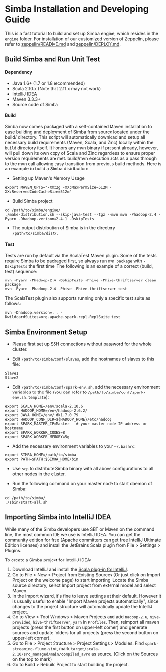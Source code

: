 Simba Installation and Developing Guide
=================
This is a fast tutorial to build and set up Simba engine, which resides in the `engine` folder. For installation of our customized version of Zeppelin, please refer to [zeppelin/README.md](./zeppelin/README.md) and [zeppelin/DEPLOY.md](./zeppelin/DEPLOY.md).

Build Simba and Run Unit Test
-----------------------------
#### Dependency
- Java 1.6+ (1.7 or 1.8 recommended)
- Scala 2.10.x (Note that 2.11.x may not work)
- IntelliJ IDEA
- Maven 3.3.3+
- Source code of Simba

#### Build
Simba now comes packaged with a self-contained Maven installation to ease building and deployment of Simba from source located under the build/ directory. This script will automatically download and setup all necessary build requirements (Maven, Scala, and Zinc) locally within the `build` directory itself. It honors any mvn binary if present already, however, will pull down its own copy of Scala and Zinc regardless to ensure proper version requirements are met. build/mvn execution acts as a pass through to the mvn call allowing easy transition from previous build methods.  Here is an example to build a Simba distribution:

- Setting up Maven's Memory Usage
```
export MAVEN_OPTS="-Xmx2g -XX:MaxPermSize=512M -XX:ReservedCodeCacheSize=512m"
```
- Build Simba project
```
cd /path/to/simba/engine/
./make-distribution.sh --skip-java-test --tgz --mvn mvn -Phadoop-2.4 -Pyarn -Dhadoop.verison=2.4.1 -DskipTests
```
* The output distribution of Simba is in the directory `/path/to/simba/dist/`.

#### Test
Tests are run by default via the ScalaTest Maven plugin.
Some of the tests require Simba to be packaged first, so always run `mvn package` with `-DskipTests` the first time. The following is an example of a correct (build, test) sequence:
```
mvn -Pyarn -Phadoop-2.6 -DskipTests -Phive -Phive-thriftserver clean package
mvn -Pyarn -Phadoop-2.6 -Phive -Phive-thriftserver test
```
The ScalaTest plugin also supports running only a specific test suite as follows:
```
mvn -Dhadoop.version=... -DwildcardSuites=org.apache.spark.repl.ReplSuite test
```

Simba Environment Setup
-----------------------

- Please first set up SSH connections without password for the whole cluster.

- Edit `/path/to/simba/conf/slaves`, add the hostnames of slaves to this file:

```
Slave1
Slave2
```

- Edit `/path/to/simba/conf/spark-env.sh`, add the necessary environment variables to the file (you can refer to `/path/to/simba/conf/spark-env.sh.template`):

```
export SCALA_HOME=/env/scala-2.10.6
export HADOOP_HOME=/env/hadoop-2.6.2/
export JAVA_HOME=/env/jdk1.7.0_79
export HADOOP_CONF_DIR=${HADOOP_HOME}/etc/hadoop
export SPARK_MASTER_IP=Master   # your master node IP address or hostname
export SPARK_WORKER_CORES=8
export SPARK_WORKER_MEMORY=5g
```

- Add the necessary environment variables to your `~/.bashrc`:

```
export SIMBA_HOME=/path/to/simba
export PATH=$PATH:$SIMBA_HOME/bin
```

- Use `scp` to distribute Simba binary with all above configurations to all other nodes in the cluster.


- Run the following command on your master node to start daemon of Simba:

```
cd /path/to/simba/
./sbin/start-all.sh
```

Importing Simba into IntelliJ IDEA
----------------------------------
While many of the Simba developers use SBT or Maven on the command line, the most common IDE we use is IntelliJ IDEA. You can get the community edition for free (Apache committers can get free IntelliJ Ultimate Edition licenses) and install the JetBrains Scala plugin from File > Settings > Plugins.

To create a Simba project for IntelliJ IDEA:

1.  Download IntelliJ and install the [Scala plug-in for IntelliJ](https://confluence.jetbrains.com/display/SCA/Scala+Plugin+for+IntelliJ+IDEA).
2.  Go to File > New > Project from Existing Sources (Or just click on Import Project on the welcome page) to start importing. Locate the Simba source directory, select Import project from external model and select Maven.
3.  In the Import wizard, it's fine to leave settings at their default. However it is usually useful to enable "Import Maven projects automatically", since changes to the project structure will automatically update the IntelliJ project.
4.  Go to View > Tool Windows > Maven Projects and add `hadoop-2.6`, `hive-provided`, `hive-thriftserver`, `yarn` in `Profiles`. Then, reimport all maven projects (press the first button on upper-left corner) and generate sources and update folders for all projects (press the second button on upper-left corner).
5.  Go to File > Project Structure > Project Settings > Modules. Find `spark-streaming-flume-sink`, mark `target/scala-2.10/src_managed/main/compiled_avro` as source. (Click on the Sources on the top to mark)
6.  Go to Build > Rebuild Project to start building the project.
